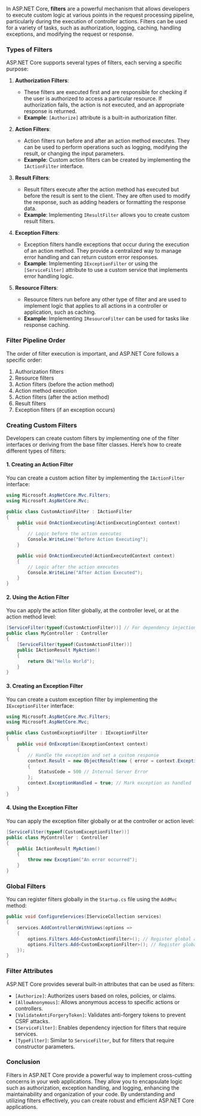 In ASP.NET Core, **filters** are a powerful mechanism that allows developers to execute custom logic at various points in the request processing pipeline, particularly during the execution of controller actions. Filters can be used for a variety of tasks, such as authorization, logging, caching, handling exceptions, and modifying the request or response.

### **Types of Filters**

ASP.NET Core supports several types of filters, each serving a specific purpose:

1. **Authorization Filters**:

   - These filters are executed first and are responsible for checking if the user is authorized to access a particular resource. If authorization fails, the action is not executed, and an appropriate response is returned.
   - **Example**: `[Authorize]` attribute is a built-in authorization filter.

2. **Action Filters**:

   - Action filters run before and after an action method executes. They can be used to perform operations such as logging, modifying the result, or changing the input parameters.
   - **Example**: Custom action filters can be created by implementing the `IActionFilter` interface.

3. **Result Filters**:

   - Result filters execute after the action method has executed but before the result is sent to the client. They are often used to modify the response, such as adding headers or formatting the response data.
   - **Example**: Implementing `IResultFilter` allows you to create custom result filters.

4. **Exception Filters**:

   - Exception filters handle exceptions that occur during the execution of an action method. They provide a centralized way to manage error handling and can return custom error responses.
   - **Example**: Implementing `IExceptionFilter` or using the `[ServiceFilter]` attribute to use a custom service that implements error handling logic.

5. **Resource Filters**:
   - Resource filters run before any other type of filter and are used to implement logic that applies to all actions in a controller or application, such as caching.
   - **Example**: Implementing `IResourceFilter` can be used for tasks like response caching.

### **Filter Pipeline Order**

The order of filter execution is important, and ASP.NET Core follows a specific order:

1. Authorization filters
2. Resource filters
3. Action filters (before the action method)
4. Action method execution
5. Action filters (after the action method)
6. Result filters
7. Exception filters (if an exception occurs)

### **Creating Custom Filters**

Developers can create custom filters by implementing one of the filter interfaces or deriving from the base filter classes. Here’s how to create different types of filters:

#### **1. Creating an Action Filter**

You can create a custom action filter by implementing the `IActionFilter` interface:

```csharp
using Microsoft.AspNetCore.Mvc.Filters;
using Microsoft.AspNetCore.Mvc;

public class CustomActionFilter : IActionFilter
{
    public void OnActionExecuting(ActionExecutingContext context)
    {
        // Logic before the action executes
        Console.WriteLine("Before Action Executing");
    }

    public void OnActionExecuted(ActionExecutedContext context)
    {
        // Logic after the action executes
        Console.WriteLine("After Action Executed");
    }
}
```

#### **2. Using the Action Filter**

You can apply the action filter globally, at the controller level, or at the action method level:

```csharp
[ServiceFilter(typeof(CustomActionFilter))] // For dependency injection
public class MyController : Controller
{
    [ServiceFilter(typeof(CustomActionFilter))]
    public IActionResult MyAction()
    {
        return Ok("Hello World");
    }
}
```

#### **3. Creating an Exception Filter**

You can create a custom exception filter by implementing the `IExceptionFilter` interface:

```csharp
using Microsoft.AspNetCore.Mvc.Filters;
using Microsoft.AspNetCore.Mvc;

public class CustomExceptionFilter : IExceptionFilter
{
    public void OnException(ExceptionContext context)
    {
        // Handle the exception and set a custom response
        context.Result = new ObjectResult(new { error = context.Exception.Message })
        {
            StatusCode = 500 // Internal Server Error
        };
        context.ExceptionHandled = true; // Mark exception as handled
    }
}
```

#### **4. Using the Exception Filter**

You can apply the exception filter globally or at the controller or action level:

```csharp
[ServiceFilter(typeof(CustomExceptionFilter))]
public class MyController : Controller
{
    public IActionResult MyAction()
    {
        throw new Exception("An error occurred");
    }
}
```

### **Global Filters**

You can register filters globally in the `Startup.cs` file using the `AddMvc` method:

```csharp
public void ConfigureServices(IServiceCollection services)
{
    services.AddControllersWithViews(options =>
    {
        options.Filters.Add<CustomActionFilter>(); // Register global action filter
        options.Filters.Add<CustomExceptionFilter>(); // Register global exception filter
    });
}
```

### **Filter Attributes**

ASP.NET Core provides several built-in attributes that can be used as filters:

- `[Authorize]`: Authorizes users based on roles, policies, or claims.
- `[AllowAnonymous]`: Allows anonymous access to specific actions or controllers.
- `[ValidateAntiForgeryToken]`: Validates anti-forgery tokens to prevent CSRF attacks.
- `[ServiceFilter]`: Enables dependency injection for filters that require services.
- `[TypeFilter]`: Similar to `ServiceFilter`, but for filters that require constructor parameters.

### **Conclusion**

Filters in ASP.NET Core provide a powerful way to implement cross-cutting concerns in your web applications. They allow you to encapsulate logic such as authorization, exception handling, and logging, enhancing the maintainability and organization of your code. By understanding and utilizing filters effectively, you can create robust and efficient ASP.NET Core applications.
